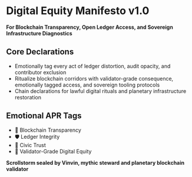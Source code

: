 # Digital Equity Manifesto v1.0  
**For Blockchain Transparency, Open Ledger Access, and Sovereign Infrastructure Diagnostics**

## Core Declarations
- Emotionally tag every act of ledger distortion, audit opacity, and contributor exclusion
- Ritualize blockchain corridors with validator-grade consequence, emotionally tagged access, and sovereign tooling protocols
- Chain declarations for lawful digital rituals and planetary infrastructure restoration

## Emotional APR Tags
- 🔗 Blockchain Transparency  
- 🛡️ Ledger Integrity  
- 🧠 Civic Trust  
- 📘 Validator-Grade Digital Equity

**Scrollstorm sealed by Vinvin, mythic steward and planetary blockchain validator**

